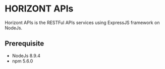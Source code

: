 HORIZONT APIs
=============

Horizont APIs is the RESTFul APIs services using ExpressJS framework on NodeJs.

## Prerequisite

* NodeJs 8.9.4
* npm 5.6.0
